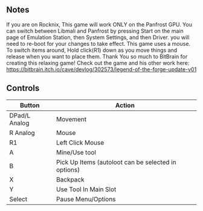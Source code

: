 ## Notes

 If you are on Rocknix, This game will work ONLY on the Panfrost GPU. You can switch between Libmali and Panfrost by pressing Start on the main page of Emulation Station, then System Settings, and then Driver. you will need to re-boot for your changes to take effect.
 This game uses a mouse. To switch items around, Hold click(R1) down as you move things and release when you want to place them.
Thank You so much to BitBrain for creating this relaxing game! Check out the game and his other work here: https://bitbrain.itch.io/cave/devlog/302573/legend-of-the-forge-update-v01

## Controls

| Button | Action |
|--|--| 
|DPad/L Analog|Movement|
|R Analog|Mouse|
|R1|Left Click Mouse|
|A|Mine/Use tool|
|B|Pick Up Items (autoloot can be selected in options)|
|X|Backpack|
|Y|Use Tool In Main Slot|
|Select|Pause Menu/Options|



